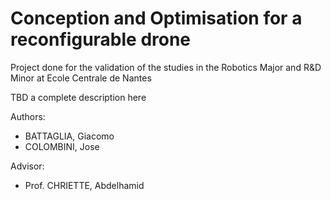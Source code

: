 # Conception and Optimisation for a reconfigurable drone

Project done for the validation of the studies in the Robotics Major and R&D Minor at Ecole Centrale de Nantes

TBD a complete description here

Authors:
- BATTAGLIA, Giacomo
- COLOMBINI, Jose

Advisor:
 - Prof. CHRIETTE, Abdelhamid

